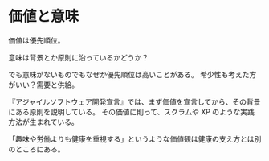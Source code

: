 # 価値と意味

価値は優先順位。

意味は背景とか原則に沿っているかどうか？

でも意味がないものでもなぜか優先順位は高いことがある。
希少性も考えた方がいい？需要と供給。

『アジャイルソフトウェア開発宣言』では、まず価値を宣言してから、その背景にある原則を説明している。
その価値に則って、スクラムや XP のような実践方法が生まれている。

「趣味や労働よりも健康を重視する」というような価値観は健康の支え方とは別のところにある。
